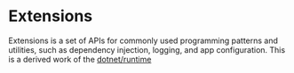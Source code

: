 # Extensions

Extensions is a set of APIs for commonly used programming patterns and utilities, such as dependency injection, logging, and app configuration. This is a derived work of the [dotnet/runtime](https://github.com/dotnet/runtime) 


